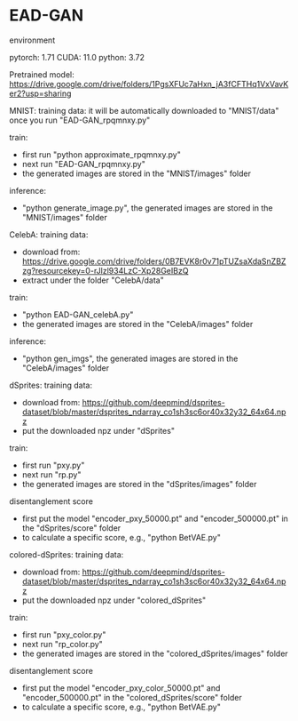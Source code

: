 # EAD-GAN

environment 

pytorch: 1.71
CUDA: 11.0
python: 3.72

Pretrained model: https://drive.google.com/drive/folders/1PgsXFUc7aHxn_jA3fCFTHq1VxVavKer2?usp=sharing

MNIST:
training data: it will be automatically downloaded to "MNIST/data" once you run "EAD-GAN_rpqmnxy.py"

train:
- first run "python approximate_rpqmnxy.py"
- next run "EAD-GAN_rpqmnxy.py"
- the generated images are stored in the "MNIST/images" folder

inference:
- "python generate_image.py", the generated images are stored in the "MNIST/images" folder


CelebA:
training data: 
- download from: https://drive.google.com/drive/folders/0B7EVK8r0v71pTUZsaXdaSnZBZzg?resourcekey=0-rJlzl934LzC-Xp28GeIBzQ
- extract under the folder "CelebA/data"

train:
- "python EAD-GAN_celebA.py"
- the generated images are stored in the "CelebA/images" folder

inference:
- "python gen_imgs", the generated images are stored in the "CelebA/images" folder


dSprites:
training data:
- download from: https://github.com/deepmind/dsprites-dataset/blob/master/dsprites_ndarray_co1sh3sc6or40x32y32_64x64.npz
- put the downloaded npz under "dSprites"

train: 
- first run "pxy.py"
- next run "rp.py"
- the generated images are stored in the "dSprites/images" folder

disentanglement score
- first put the model "encoder_pxy_50000.pt" and "encoder_500000.pt" in the "dSprites/score" folder
- to calculate a specific score, e.g., "python BetVAE.py"


colored-dSprites:
training data:
- download from: https://github.com/deepmind/dsprites-dataset/blob/master/dsprites_ndarray_co1sh3sc6or40x32y32_64x64.npz
- put the downloaded npz under "colored_dSprites"

train: 
- first run "pxy_color.py"
- next run "rp_color.py"
- the generated images are stored in the "colored_dSprites/images" folder

disentanglement score
- first put the model "encoder_pxy_color_50000.pt" and "encoder_500000.pt" in the "colored_dSprites/score" folder
- to calculate a specific score, e.g., "python BetVAE.py"
